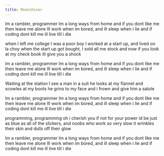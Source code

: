 ```yaml
---
title: Moonshiner
---
```


Im a rambler, programmer
Im a long ways from home
and if you dont like me then leave me alone
Ill work when im bored, and ill sleep when i lie
and if coding dont kill me ill live till i die

when I left me college I was a poor boy
I worked at a start up, and lived on la choy
when the start up got bought, I sold all me stock
and now if you look at my check book itl give you a shock

Im a rambler, programmer
Im a long ways from home
and if you dont like me then leave me alone
Ill work when im bored, and ill sleep when i lie
and if coding dont kill me ill live till i die

Waiting at the station I see a man in a suit
he looks at my flannel and scowles at my boots
he grins to my face and i frown and give him a salute

Im a rambler, programmer
Im a long ways from home
and if you dont like me then leave me alone
Ill work when im bored, and ill sleep when i lie
and if coding dont kill me ill live till i die

programming, programming oh i cherish you
if not for your power id be just as blue
as all of the slickers, and noobs who work so very slow
it wrinkles their skin and dulls off their glow

Im a rambler, programmer
Im a long ways from home
and if you dont like me then leave me alone
Ill work when im bored, and ill sleep when i lie
and if coding dont kill me ill live till i die
